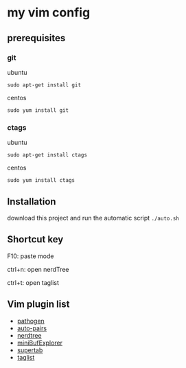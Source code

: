 # my vim config

## prerequisites

### git

ubuntu

```
sudo apt-get install git
```

centos

```
sudo yum install git
```

### ctags

ubuntu

```
sudo apt-get install ctags
```

centos

```
sudo yum install ctags
```

## Installation

download this project and run the automatic script `./auto.sh`

## Shortcut key

F10: paste mode

ctrl+n: open nerdTree

ctrl+t: open taglist

## Vim plugin list

- [pathogen](https://github.com/tpope/vim-pathogen)
- [auto-pairs](https://github.com/jiangmiao/auto-pairs)
- [nerdtree](https://github.com/scrooloose/nerdtree)
- [miniBufExplorer](http://www.vim.org/scripts/script.php?script_id=159)
- [supertab](https://github.com/ervandew/supertab)
- [taglist](http://www.vim.org/scripts/script.php?script_id=273)
